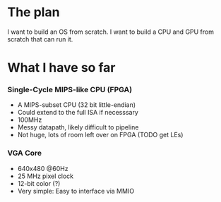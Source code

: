 # The plan
I want to build an OS from scratch.
I want to build a CPU and GPU from scratch that can run it.

# What I have so far
### Single-Cycle MIPS-like CPU (FPGA)

- A MIPS-subset CPU (32 bit little-endian)
- Could extend to the full ISA if necesssary
- 100MHz
- Messy datapath, likely difficult to pipeline
- Not huge, lots of room left over on FPGA (TODO get LEs)

### VGA Core

- 640x480 @60Hz
- 25 MHz pixel clock
- 12-bit color (?)
- Very simple: Easy to interface via MMIO
